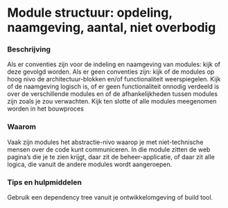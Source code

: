 # Module structuur: opdeling, naamgeving, aantal, niet overbodig
### Beschrijving
Als er conventies zijn voor de indeling en naamgeving van modules: kijk of deze gevolgd worden. Als er geen conventies zijn: kijk of de modules op hoog nivo de architectuur-blokken en/of functionaliteit weerspiegelen. Kijk of de naamgeving logisch is, of er geen functionaliteit onnodig verdeeld is over de verschillende modules en of de afhankelijkheden tussen modules zijn zoals je zou verwachten. Kijk ten slotte of alle modules meegenomen worden in het bouwproces

### Waarom
Vaak zijn modules het abstractie-nivo waarop je met niet-technische mensen over de code kunt communiceren. In die module zitten de web pagina’s die je te zien krijgt, daar zit de beheer-applicatie, of daar zit alle logica, die vanuit de andere modules wordt aangeroepen.

### Tips en hulpmiddelen
Gebruik een dependency tree vanuit je ontwikkelomgeving of build tool.